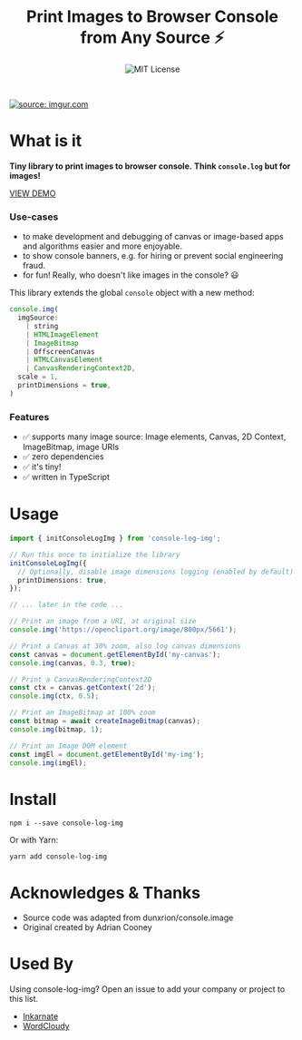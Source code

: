 <h1 align="center">Print Images to Browser Console from Any Source ⚡️</h1>
<p align="center">
  <img alt="MIT License" src="https://img.shields.io/github/license/dmitru/console-log-img"/>
</p>
<br/>

<a href="https://imgur.com/06122Fq"><img src="https://i.imgur.com/06122Fq.gif" title="source: imgur.com" /></a>

# What is it

**Tiny library to print images to browser console.**
**Think `console.log` but for images!**

[VIEW DEMO](https://codesandbox.io/s/console-log-img-test-bti64)

### Use-cases

- to make development and debugging of canvas or image-based apps and algorithms easier and more enjoyable.
- to show console banners, e.g. for hiring or prevent social engineering fraud.
- for fun! Really, who doesn't like images in the console? 😃

This library extends the global `console` object with a new method:

```typescript
console.img(
  imgSource:
    | string
    | HTMLImageElement
    | ImageBitmap
    | OffscreenCanvas
    | HTMLCanvasElement
    | CanvasRenderingContext2D,
  scale = 1,
  printDimensions = true,
)
```

### Features

- ✅ supports many image source: Image elements, Canvas, 2D Context, ImageBitmap, image URIs
- ✅ zero dependencies
- ✅ it's tiny!
- ✅ written in TypeScript

# Usage

```typescript
import { initConsoleLogImg } from 'console-log-img';

// Run this once to initialize the library
initConsoleLogImg({
  // Optionally, disable image dimensions logging (enabled by default)
  printDimensions: true,
});

// ... later in the code ...

// Print an image from a URI, at original size
console.img('https://openclipart.org/image/800px/5661');

// Print a Canvas at 30% zoom, also log canvas dimensions
const canvas = document.getElementById('my-canvas');
console.img(canvas, 0.3, true);

// Print a CanvasRenderingContext2D
const ctx = canvas.getContext('2d');
console.img(ctx, 0.5);

// Print an ImageBitmap at 100% zoom
const bitmap = await createImageBitmap(canvas);
console.img(bitmap, 1);

// Print an Image DOM element
const imgEl = document.getElementById('my-img');
console.img(imgEl);
```

# Install

```
npm i --save console-log-img
```

Or with Yarn:

```
yarn add console-log-img
```

# Acknowledges & Thanks

- Source code was adapted from dunxrion/console.image
- Original created by Adrian Cooney

# Used By

Using console-log-img? Open an issue to add your company or project to this list.

- [Inkarnate](https://inkarnate.com)
- [WordCloudy](https://wordcloudy.com)
